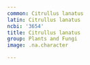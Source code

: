 ```yaml
---
common: Citrullus lanatus
latin: Citrullus lanatus
ncbi: '3654'
title: Citrullus lanatus
group: Plants and Fungi
image: .na.character

---
```


